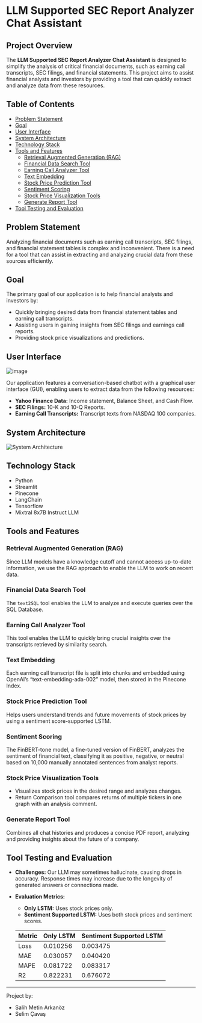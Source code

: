 # LLM Supported SEC Report Analyzer Chat Assistant

## Project Overview

The **LLM Supported SEC Report Analyzer Chat Assistant** is designed to simplify the analysis of critical financial documents, such as earning call transcripts, SEC filings, and financial statements. This project aims to assist financial analysts and investors by providing a tool that can quickly extract and analyze data from these resources.

## Table of Contents

- [Problem Statement](#problem-statement)
- [Goal](#goal)
- [User Interface](#user-interface)
- [System Architecture](#system-architecture)
- [Technology Stack](#technology-stack)
- [Tools and Features](#tools-and-features)
  - [Retrieval Augmented Generation (RAG)](#retrieval-augmented-generation-rag)
  - [Financial Data Search Tool](#financial-data-search-tool)
  - [Earning Call Analyzer Tool](#earning-call-analyzer-tool)
  - [Text Embedding](#text-embedding)
  - [Stock Price Prediction Tool](#stock-price-prediction-tool)
  - [Sentiment Scoring](#sentiment-scoring)
  - [Stock Price Visualization Tools](#stock-price-visualization-tools)
  - [Generate Report Tool](#generate-report-tool)
- [Tool Testing and Evaluation](#tool-testing-and-evaluation)

## Problem Statement

Analyzing financial documents such as earning call transcripts, SEC filings, and financial statement tables is complex and inconvenient. There is a need for a tool that can assist in extracting and analyzing crucial data from these sources efficiently.

## Goal

The primary goal of our application is to help financial analysts and investors by:
- Quickly bringing desired data from financial statement tables and earning call transcripts.
- Assisting users in gaining insights from SEC filings and earnings call reports.
- Providing stock price visualizations and predictions.

## User Interface
![image](https://github.com/selimcavas/LLM-SEC-Report-Analyzer/assets/92586913/5f345251-d34e-42e6-96c9-13a455880ba6)

Our application features a conversation-based chatbot with a graphical user interface (GUI), enabling users to extract data from the following resources:
- **Yahoo Finance Data:** Income statement, Balance Sheet, and Cash Flow.
- **SEC Filings:** 10-K and 10-Q Reports.
- **Earning Call Transcripts:** Transcript texts from NASDAQ 100 companies.

## System Architecture
![System Architecture](https://github.com/selimcavas/LLM-SEC-Report-Analyzer/assets/92586913/de5fff29-d560-4495-b9fb-fac24e75eff8)


## Technology Stack

- Python
- Streamlit
- Pinecone
- LangChain
- Tensorflow
- Mixtral 8x7B Instruct LLM

## Tools and Features

### Retrieval Augmented Generation (RAG)

Since LLM models have a knowledge cutoff and cannot access up-to-date information, we use the RAG approach to enable the LLM to work on recent data.

### Financial Data Search Tool

The `text2SQL` tool enables the LLM to analyze and execute queries over the SQL Database.

### Earning Call Analyzer Tool

This tool enables the LLM to quickly bring crucial insights over the transcripts retrieved by similarity search.

### Text Embedding

Each earning call transcript file is split into chunks and embedded using OpenAI’s “text-embedding-ada-002” model, then stored in the Pinecone Index.

### Stock Price Prediction Tool

Helps users understand trends and future movements of stock prices by using a sentiment score-supported LSTM.

### Sentiment Scoring

The FinBERT-tone model, a fine-tuned version of FinBERT, analyzes the sentiment of financial text, classifying it as positive, negative, or neutral based on 10,000 manually annotated sentences from analyst reports.

### Stock Price Visualization Tools

- Visualizes stock prices in the desired range and analyzes changes.
- Return Comparison tool compares returns of multiple tickers in one graph with an analysis comment.

### Generate Report Tool

Combines all chat histories and produces a concise PDF report, analyzing and providing insights about the future of a company.

## Tool Testing and Evaluation

- **Challenges:** Our LLM may sometimes hallucinate, causing drops in accuracy. Response times may increase due to the longevity of generated answers or connections made.
- **Evaluation Metrics:** 
  - **Only LSTM:** Uses stock prices only.
  - **Sentiment Supported LSTM:** Uses both stock prices and sentiment scores.
    

  | Metric  | Only LSTM | Sentiment Supported LSTM |
  |---------|------------|---------------------------|
  | Loss    | 0.010256   | 0.003475                  |
  | MAE     | 0.030057   | 0.040420                  |
  | MAPE    | 0.081722   | 0.083317                  |
  | R2      | 0.822231   | 0.676072                  |

---

Project by:
- Salih Metin Arkanöz
- Selim Çavaş
